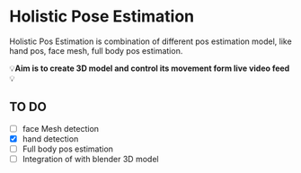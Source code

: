 # Holistic Pose Estimation
Holistic Pos Estimation is combination of different pos estimation model, like hand pos, face mesh, full body pos estimation.


:bulb:**Aim is to create 3D model and control its movement form live video feed**:bulb:

## TO DO

- [ ] face Mesh detection 
- [x] hand detection 
- [ ] Full body pos estimation 
- [ ] Integration of with blender 3D model
